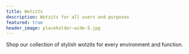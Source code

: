 ```yaml
---
title: Wotzits
description: Wotzits for all users and purposes
featured: true
header_image: placeholder-wide-5.jpg
---
```


Shop our collection of stylish wotzits for every environment and function.
